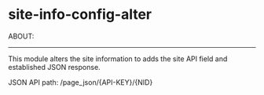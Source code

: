 # site-info-config-alter

ABOUT:
******
This module alters the site information to adds the site API field and established JSON response.

JSON API path: /page_json/{API-KEY}/{NID}
